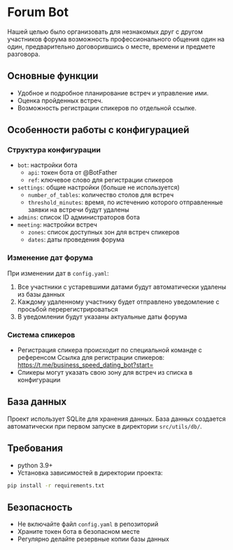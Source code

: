 # Forum Bot

Нашей целью было организовать для незнакомых друг с другом участников форума возможность профессионального общения один на один, предварительно договорившись о месте, времени и предмете разговора.

## Основные функции
- Удобное и подробное планирование встреч и управление ими.
- Оценка пройденных встреч.
- Возможность регистрации спикеров по отдельной ссылке.

## Особенности работы с конфигурацией

### Структура конфигурации
- `bot`: настройки бота
  - `api`: токен бота от @BotFather
  - `ref`: ключевое слово для регистрации спикеров
- `settings`: общие настройки (больше не используется)
  - `number_of_tables`: количество столов для встреч
  - `threshold_minutes`: время, по истечению которого отправленные заявки на встречи будут удалены
- `admins`: список ID администраторов бота
- `meeting`: настройки встреч
  - `zones`: список доступных зон для встреч спикеров
  - `dates`: даты проведения форума

### Изменение дат форума
При изменении дат в `config.yaml`:
1. Все участники с устаревшими датами будут автоматически удалены из базы данных
2. Каждому удаленному участнику будет отправлено уведомление с просьбой перерегистрироваться
3. В уведомлении будут указаны актуальные даты форума

### Система спикеров
- Регистрация спикера происходит по специальной команде с референсом
Ссылка для регистрации спикеров: https://t.me/business_speed_dating_bot?start=<ref>
- Спикеры могут указать свою зону для встреч из списка в конфигурации

## База данных
Проект использует SQLite для хранения данных. База данных создается автоматически при первом запуске в директории `src/utils/db/`.

## Требования
- python 3.9+
- Установка зависимостей в директории проекта:
```bash
pip install -r requirements.txt
```

## Безопасность
- Не включайте файл `config.yaml` в репозиторий
- Храните токен бота в безопасном месте
- Регулярно делайте резервные копии базы данных


